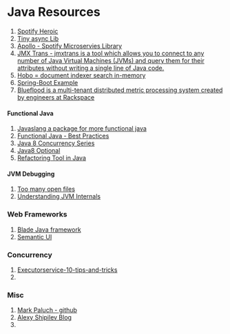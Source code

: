 # Java Resources

1. [Spotify Heroic](https://github.com/spotify/heroic)
2. [Tiny async Lib](https://github.com/udoprog/tiny-async-java)
3. [Apollo - Spotify Microservies Library](https://github.com/spotify/apollo)
4. [JMX Trans - jmxtrans is a tool which allows you to connect to any number of Java Virtual Machines (JVMs) and query them for their attributes without writing a single line of Java code.](https://github.com/jmxtrans)
5. [Hobo = document indexer search in-memory](https://github.com/stucchio/Hobo)
6. [Spring-Boot Example](http://www.kennybastani.com/2016/01/spring-boot-graph-processing-microservices.html?_tmc=B4zgzO3ejvfPhjzQAUYSt3EPbmizVDeRv5d7IO8SiuE&mkt_tok=3RkMMJWWfF9wsRonuqTMZKXonjHpfsX57uopUK6%2BlMI%2F0ER3fOvrPUfGjI4DTcNkI%2BSLDwEYGJlv6SgFQ7LMMaZq1rgMXBk%3D)
7. [Blueflood is a multi-tenant distributed metric processing system created by engineers at Rackspace](https://github.com/gnomix/blueflood)

#### Functional Java
1. [Javaslang a package for more functional java](http://javaslang.com/)
2. [Functional Java  - Best Practices](http://www.baeldung.com/java-8-lambda-expressions-tips)
3. [Java 8 Concurrency Series](http://www.ibm.com/developerworks/java/library/j-jvmc2/index.html)
4. [Java8 Optional](http://codingjunkie.net/working-with-java8-optionals/)
5. [Refactoring Tool in Java](https://github.com/rawls238/Scientist4J)


#### JVM Debugging
1. [Too many open files](http://techblog.roomkey.com/posts/too-many-files.html)
2. [Understanding JVM Internals](http://www.cubrid.org/blog/dev-platform/understanding-jvm-internals/)

### Web Frameworks
1. [Blade Java framework](http://bladejava.com/)
2. [Semantic UI](http://semantic-ui.com/)

### Concurrency
1. [Executorservice-10-tips-and-tricks](http://www.nurkiewicz.com/2014/11/executorservice-10-tips-and-tricks.html?view=classic)
2. 
### Misc
1. [Mark Paluch - github](https://github.com/mp911de?tab=repositories)
2. [Alexy Shipilev Blog](https://shipilev.net/)
2. 
